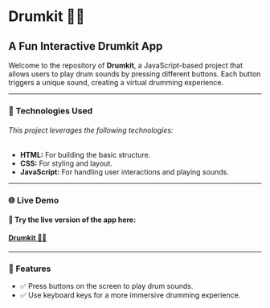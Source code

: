 # Drumkit 🥁🎵

<h2>A Fun Interactive Drumkit App</h2>

<p>Welcome to the repository of <strong>Drumkit</strong>, a JavaScript-based project that allows users to play drum sounds by pressing different buttons. Each button triggers a unique sound, creating a virtual drumming experience.</p>

---

<h3>🔧 Technologies Used</h3>
<h6>This project leverages the following technologies:</h6>

<ul>
  <li><strong>HTML:</strong> For building the basic structure.</li>
  <li><strong>CSS:</strong> For styling and layout.</li>
  <li><strong>JavaScript:</strong> For handling user interactions and playing sounds.</li>
</ul>

---

<h3>🌐 Live Demo</h3>
<h4>🔗 Try the live version of the app here:</h4>
<h4><a href="#">Drumkit 🥁✨</a></h4>

---

<h3>📌 Features</h3>

<ul>
  <li>✅ Press buttons on the screen to play drum sounds.</li>
  <li>✅ Use keyboard keys for a more immersive drumming experience.</li>
</ul>
